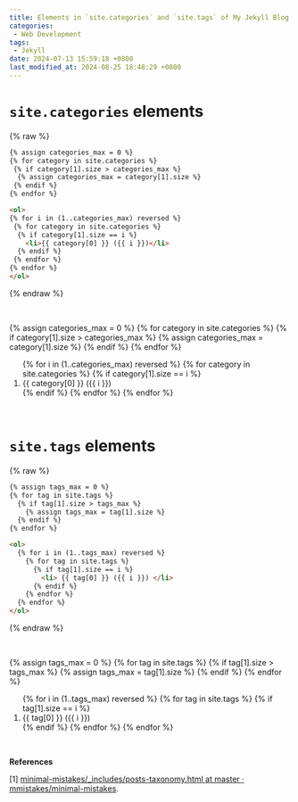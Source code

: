 ```yaml
---
title: Elements in `site.categories` and `site.tags` of My Jekyll Blog Website
categories:
 - Web Development
tags:
 - Jekyll
date: 2024-07-13 15:59:18 +0800
last_modified_at: 2024-08-25 18:48:29 +0800
---
```


# `site.categories` elements

{% raw %}

```html
{% assign categories_max = 0 %}
{% for category in site.categories %}
 {% if category[1].size > categories_max %}
  {% assign categories_max = category[1].size %}
 {% endif %}
{% endfor %}

<ol>
{% for i in (1..categories_max) reversed %}
 {% for category in site.categories %}
  {% if category[1].size == i %}
  	<li>{{ category[0] }} ({{ i }})</li>
  {% endif %}
 {% endfor %}
{% endfor %}
</ol>
```

{% endraw %}

<br>

{% assign categories_max = 0 %}
{% for category in site.categories %}
 {% if category[1].size > categories_max %}
  {% assign categories_max = category[1].size %}
 {% endif %}
{% endfor %}

<ol>
{% for i in (1..categories_max) reversed %}
 {% for category in site.categories %}
  {% if category[1].size == i %}
  	<li>{{ category[0] }} ({{ i }})</li>
  {% endif %}
 {% endfor %}
{% endfor %}
</ol>

<br>

# `site.tags` elements

{% raw %}

```html
{% assign tags_max = 0 %}
{% for tag in site.tags %}
  {% if tag[1].size > tags_max %}
    {% assign tags_max = tag[1].size %}
  {% endif %}
{% endfor %}

<ol>
  {% for i in (1..tags_max) reversed %}
    {% for tag in site.tags %}
      {% if tag[1].size == i %}
      	<li> {{ tag[0] }} ({{ i }}) </li>
      {% endif %}
    {% endfor %}
  {% endfor %}
</ol>
```

{% endraw %}

<br>

{% assign tags_max = 0 %}
{% for tag in site.tags %}
  {% if tag[1].size > tags_max %}
    {% assign tags_max = tag[1].size %}
  {% endif %}
{% endfor %}

<ol>
  {% for i in (1..tags_max) reversed %}
    {% for tag in site.tags %}
      {% if tag[1].size == i %}
      	<li> {{ tag[0] }} ({{ i }}) </li>
      {% endif %}
    {% endfor %}
  {% endfor %}
</ol>
<br>

**References**

[1] [minimal-mistakes/\_includes/posts-taxonomy.html at master · mmistakes/minimal-mistakes](https://github.com/mmistakes/minimal-mistakes/blob/master/_includes/posts-taxonomy.html).